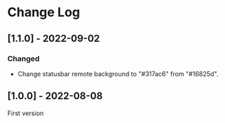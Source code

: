 # Change Log

## [1.1.0] - 2022-09-02

### Changed

- Change statusbar remote background to "#317ac6" from "#16825d".

## [1.0.0] - 2022-08-08

First version